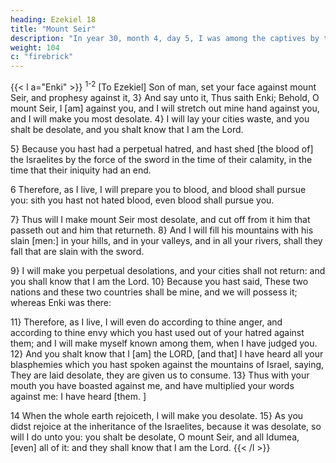 ```yaml
---
heading: Ezekiel 18
title: "Mount Seir"
description: "In year 30, month 4, day 5, I was among the captives by the river of Chebar"
weight: 104
c: "firebrick"
---
```



{{< l a="Enki" >}}
<sup>1-2</sup> [To Ezekiel] Son of man, set your face against mount Seir, and prophesy against it, 3} And say unto it, Thus saith Enki; Behold, O mount Seir, I [am] against you, and I will stretch out mine hand against you, and I will
make you most desolate. 4} I will lay your cities waste, and you shalt be desolate, and you shalt know that I am the Lord.  

5} Because you hast had a perpetual hatred, and hast shed [the blood of] the Israelites by the force of the sword in the time of their calamity, in the time that their iniquity had an end.

6 Therefore, as I live, I will prepare you to blood, and blood shall pursue you: sith you hast not hated blood, even blood shall pursue you. 

7} Thus will I make mount Seir most desolate, and cut off from it him that passeth out and him that returneth. 8} And I will fill his mountains with his slain [men:] in your hills, and in your valleys, and in all your rivers, shall they fall that are slain with the sword. 

9} I will make you perpetual desolations, and your cities shall not return: and you shall
know that I am the Lord. 10} Because you hast said, These two nations and these two countries shall be
mine, and we will possess it; whereas Enki was there:

11} Therefore, as I live, I will even do according to thine anger, and according to thine envy which you hast used out of your hatred against them; and I will make myself known among them, when I have judged you. 12} And you shalt know that I [am] the LORD, [and that] I have heard all your blasphemies which you hast spoken against the mountains of Israel, saying, They are laid desolate, they are given us to consume.  13} Thus with your mouth you have boasted against me, and have multiplied your words against me: I have heard
[them. ]

14 When the whole earth rejoiceth, I will make you desolate. 15} As you didst rejoice at the inheritance of the Israelites, because it was desolate, so will I do unto you: you shalt be desolate, O mount Seir, and all Idumea, [even] all of it: and they shall know that I am the Lord.
{{< /l >}}

